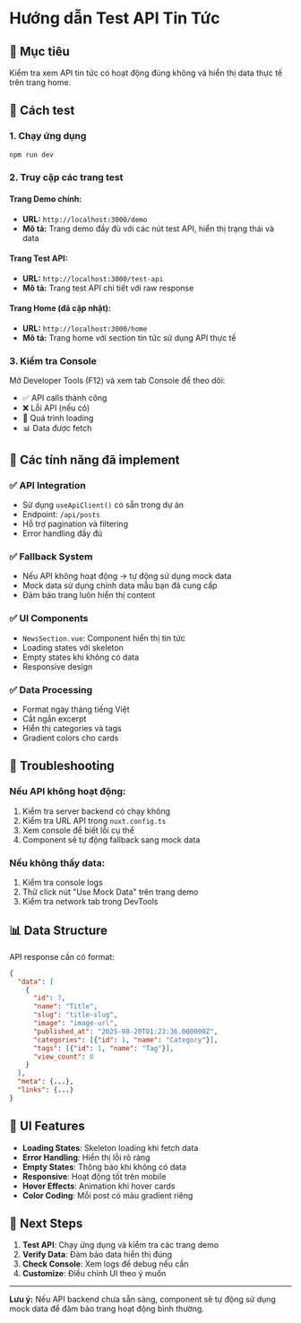 # Hướng dẫn Test API Tin Tức

## 🎯 Mục tiêu
Kiểm tra xem API tin tức có hoạt động đúng không và hiển thị data thực tế trên trang home.

## 🚀 Cách test

### 1. Chạy ứng dụng
```bash
npm run dev
```

### 2. Truy cập các trang test

#### Trang Demo chính:
- **URL:** `http://localhost:3000/demo`
- **Mô tả:** Trang demo đầy đủ với các nút test API, hiển thị trạng thái và data

#### Trang Test API:
- **URL:** `http://localhost:3000/test-api`
- **Mô tả:** Trang test API chi tiết với raw response

#### Trang Home (đã cập nhật):
- **URL:** `http://localhost:3000/home`
- **Mô tả:** Trang home với section tin tức sử dụng API thực tế

### 3. Kiểm tra Console
Mở Developer Tools (F12) và xem tab Console để theo dõi:
- ✅ API calls thành công
- ❌ Lỗi API (nếu có)
- 🔄 Quá trình loading
- 📊 Data được fetch

## 🔧 Các tính năng đã implement

### ✅ API Integration
- Sử dụng `useApiClient()` có sẵn trong dự án
- Endpoint: `/api/posts`
- Hỗ trợ pagination và filtering
- Error handling đầy đủ

### ✅ Fallback System
- Nếu API không hoạt động → tự động sử dụng mock data
- Mock data sử dụng chính data mẫu bạn đã cung cấp
- Đảm bảo trang luôn hiển thị content

### ✅ UI Components
- `NewsSection.vue`: Component hiển thị tin tức
- Loading states với skeleton
- Empty states khi không có data
- Responsive design

### ✅ Data Processing
- Format ngày tháng tiếng Việt
- Cắt ngắn excerpt
- Hiển thị categories và tags
- Gradient colors cho cards

## 🐛 Troubleshooting

### Nếu API không hoạt động:
1. Kiểm tra server backend có chạy không
2. Kiểm tra URL API trong `nuxt.config.ts`
3. Xem console để biết lỗi cụ thể
4. Component sẽ tự động fallback sang mock data

### Nếu không thấy data:
1. Kiểm tra console logs
2. Thử click nút "Use Mock Data" trên trang demo
3. Kiểm tra network tab trong DevTools

## 📊 Data Structure

API response cần có format:
```json
{
  "data": [
    {
      "id": 7,
      "name": "Title",
      "slug": "title-slug",
      "image": "image-url",
      "published_at": "2025-08-20T01:23:36.000000Z",
      "categories": [{"id": 1, "name": "Category"}],
      "tags": [{"id": 1, "name": "Tag"}],
      "view_count": 0
    }
  ],
  "meta": {...},
  "links": {...}
}
```

## 🎨 UI Features

- **Loading States**: Skeleton loading khi fetch data
- **Error Handling**: Hiển thị lỗi rõ ràng
- **Empty States**: Thông báo khi không có data
- **Responsive**: Hoạt động tốt trên mobile
- **Hover Effects**: Animation khi hover cards
- **Color Coding**: Mỗi post có màu gradient riêng

## 🔄 Next Steps

1. **Test API**: Chạy ứng dụng và kiểm tra các trang demo
2. **Verify Data**: Đảm bảo data hiển thị đúng
3. **Check Console**: Xem logs để debug nếu cần
4. **Customize**: Điều chỉnh UI theo ý muốn

---

**Lưu ý:** Nếu API backend chưa sẵn sàng, component sẽ tự động sử dụng mock data để đảm bảo trang hoạt động bình thường.
